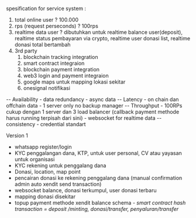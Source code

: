 spesification for service system :
1. total online user ? 100.000
2. rps (request perseconds) ? 100rps
3. realtime data user ? dibutuhkan untuk realtime balance user(deposit), realtime status pembayaran via crypto, realtime user donasi list, realtime donasi total bertambah
4. 3rd party
    1. blockchain tracking integration
    2. smart contract integraion
    3. blockchain payment integration
    4. web3 login and payment integraion
    5. google maps untuk mapping lokasi sekitar
    6. onesignal notifikasi

-- Availability
    - data redundancy
    - async data
-- Latency
    - on chain dan offchain data
    - 1 server only no backup manager
-- Throughput
    - 100RPs cukup dengan 1 server dan 3 load balancer (callback payment methode harus running terpisah dari sini)
    - websocket for realtime data
-- consistency
    - credential standart

Version 1

- whatsapp register/login
- KYC penggalangan dana, KTP, untuk user personal, CV atau yayasan untuk organisasi
- KYC rekening untuk penggalang dana
- Donasi, location, map point
- pencairan donasi ke rekening penggalang dana (manual confirmation admin auto xendit send transaction)
- websocket balance, donasi terkumpul, user donasi terbaru
- mapping donasi disekitar
- topup payment methode xendit balance schema
_- smart contract hash transaction = deposit /minting, donasi/transfer, penyaluran/transfer_